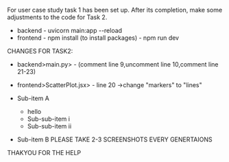 For user case study task 1 has been set up. After its completion, make some adjustments to the code for Task 2.

- backend 
      - uvicorn main:app --reload
- frontend 
      - npm install (to install packages)
      - npm run dev

      
CHANGES FOR TASK2:
- backend>main.py>
      - (comment line 9,uncomment line 10,comment line 21-23)
- frontend>ScatterPlot.jsx>
      - line 20 ->change "markers" to "lines"


- Sub-item A
     - hello
     - Sub-sub-item i
     - Sub-sub-item ii
- Sub-item B
PLEASE TAKE 2-3 SCREENSHOTS EVERY GENERTAIONS 


THAKYOU FOR THE HELP

